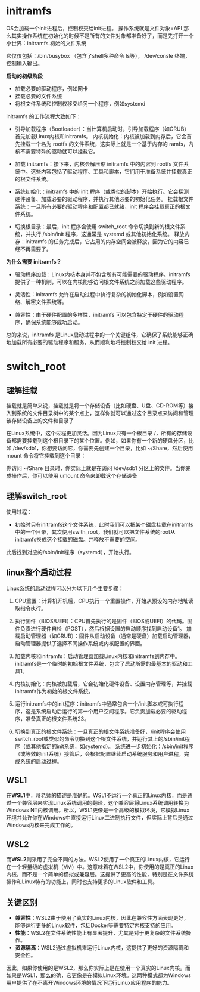 # initramfs
OS会加载一个init进程后，控制权交给init进程。
操作系统就是文件对象+API  那么其实操作系统在初始化的时候不是所有的文件对象都准备好了，而是先打开一个小世界：initramfs  初始的文件系统

它仅仅包括：/bin/busybox  （包含了shell多种命令 ls等）， /dev/consle 终端，控制输入输出。

**启动的初级阶段**
- 加载必要的驱动程序，例如网卡
- 挂载必要的文件系统
- 将根文件系统和控制权移交给另一个程序，例如systemd

initramfs 的工作流程大致如下：

- 引导加载程序（Bootloader）：当计算机启动时，引导加载程序（如GRUB）首先加载Linux内核和initramfs。
内核初始化：内核被加载到内存后，它会首先挂载一个名为 rootfs 的文件系统，这实际上就是一个基于内存的 ramfs，内核不需要特殊的驱动就可以挂载它。

- 加载 initramfs：接下来，内核会解压缩 initramfs 中的内容到 rootfs 文件系统中。这些内容包括了驱动程序、工具和脚本，它们用于准备系统并挂载真正的根文件系统。

- 系统初始化：initramfs 中的 init 程序（或类似的脚本）开始执行。它会探测硬件设备、加载必要的驱动程序，并执行其他必要的初始化任务。
挂载根文件系统：一旦所有必要的驱动程序和配置都已就绪，init 程序会挂载真正的根文件系统。

- 切换根目录：最后，init 程序会使用 switch_root 命令切换到新的根文件系统，并执行 /sbin/init 程序，这通常是 systemd 或其他初始化系统。
释放内存：initramfs 的任务完成后，它占用的内存空间会被释放，因为它的内容已经不再需要了。

**为什么需要 initramfs？**

- 驱动程序加载：Linux内核本身并不包含所有可能需要的驱动程序。initramfs 提供了一种机制，可以在内核能够访问根文件系统之前加载这些驱动程序。
- 灵活性：initramfs 允许在启动过程中执行复杂的初始化脚本，例如设置网络、解密文件系统等。
  
- 兼容性：由于硬件配置的多样性，initramfs 可以包含特定于硬件的驱动程序，确保系统能够成功启动。
  
总的来说，initramfs 是Linux启动过程中的一个关键组件，它确保了系统能够正确地加载所有必要的驱动程序和服务，从而顺利地将控制权交给 init 进程。

# switch_root
## 理解挂载
挂载就是简单来说，挂载就是将一个存储设备（比如硬盘、U盘、CD-ROM等）接入到系统的文件目录树中的某个点上，这样你就可以通过这个目录点来访问和管理该存储设备上的文件和目录了

在Linux系统中，这个过程更加灵活。因为Linux只有一个根目录 /，所有的存储设备都需要挂载到这个根目录下的某个位置。例如，如果你有一个新的硬盘分区，比如 /dev/sdb1，你想要访问它，你需要先创建一个目录，比如 ~/Share，然后使用 mount 命令将它挂载到这个目录：

你访问 ~/Share 目录时，你实际上就是在访问 /dev/sdb1 分区上的文件。当你完成操作后，你可以使用 umount 命令来卸载这个存储设备

## 理解switch_root
使用过程：
- 初始时只有initramfs这个文件系统，此时我们可以把某个磁盘挂载在initramfs中的一个目录，其次使用swith_root，我们就可以把文件系统的root从initramfs换成这个挂载的磁盘。并释放不需要的空间。

此后找到对应的/sbin/init程序（systemd），开始执行。

## linux整个启动过程
Linux系统的启动过程可以分为以下几个主要步骤：

1. CPU重置：计算机开机后，CPU执行一个重置操作，开始从预设的内存地址读取指令执行。

2. 执行固件（BIOS/UEFI）：CPU首先执行的是固件（BIOS或UEFI）的代码。固件负责进行硬件自检（POST），然后根据设置的启动顺序找到启动设备1。
加载启动管理器（如GRUB）：固件从启动设备（通常是硬盘）加载启动管理器，启动管理器提供了选择不同操作系统或内核配置的界面。

3. 加载内核和initramfs：启动管理器加载Linux内核和initramfs到内存中。initramfs是一个临时的初始根文件系统，包含了启动所需的最基本的驱动和工具1。

4. 内核初始化：内核被加载后，它会初始化硬件设备、设置内存管理等，并挂载initramfs作为初始的根文件系统。

5. 运行initramfs中的init程序：initramfs中通常包含一个/init脚本或可执行程序，这是系统启动后运行的第一个用户空间程序。它负责加载必要的驱动程序，准备真正的根文件系统23。

6. 切换到真正的根文件系统：一旦真正的根文件系统准备好，/init程序会使用switch_root或类似的命令切换到这个根文件系统，并运行其上的/sbin/init程序（或其他指定的init系统，如systemd）。
系统进一步初始化：/sbin/init程序（或等效的init系统）接管后，会根据配置继续启动系统服务和用户进程，完成系统的启动过程。

## WSL1

在**WSL1**中，蒋老师的描述是准确的。WSL1不运行一个真正的Linux内核，而是通过一个兼容层来实现Linux系统调用的翻译，这个兼容层将Linux系统调用转换为Windows NT内核调用。所以，WSL1更像是一个高级的模拟环境，它模拟Linux环境并允许你在Windows中直接运行Linux二进制执行文件，但实际上背后是通过Windows内核来完成工作的。

## WSL2

而**WSL2**则采用了完全不同的方法。WSL2使用了一个真正的Linux内核，它运行在一个轻量级的虚拟机（VM）中。这意味着在WSL2中，你使用的是真正的Linux内核，而不是一个简单的模拟或兼容层。这提供了更高的性能，特别是在文件系统操作和Linux特有的功能上，同时也支持更多的Linux软件和工具。

## 关键区别

- **兼容性**：WSL2由于使用了真实的Linux内核，因此在兼容性方面表现更好，能够运行更多的Linux软件，包括Docker等需要特定内核支持的应用。
- **性能**：WSL2在文件系统性能上有显著提升，尤其是对于更复杂的文件系统操作。
- **资源隔离**：WSL2通过虚拟机来运行Linux内核，这提供了更好的资源隔离和安全性。

因此，如果你使用的是WSL2，那么你实际上是在使用一个真实的Linux内核。而如果是WSL1，那么的确，它更像是在模拟Linux环境。这两种模式都为Windows用户提供了在不离开Windows环境的情况下运行Linux应用程序的能力。